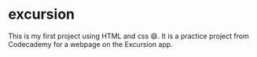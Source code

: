 # excursion
This is my first project using HTML and css 😄. It is a practice project from Codecademy for a webpage on the Excursion app.
